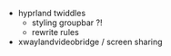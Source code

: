 - hyprland twiddles
  - styling groupbar ?!
  - rewrite rules
- xwaylandvideobridge / screen sharing
